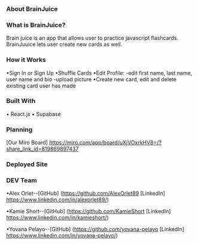 ### About BrainJuice ###

### What is BrainJuice? ###

Brain juice is an app that allows user to practice javascript flashcards. BrainJuuice lets user create new cards as well.



### How it Works ###

•Sign In or Sign Up
•Shuffle Cards
•Edit Profile:
-edit first name, last name, user name and bio
-upload picture
•Create new card, edit and delete existing card user has made



### Built With ###

• React.js
• Supabase


### Planning ###
[Our Miro Board]
 https://miro.com/app/board/uXjVOxrkHV8=/?share_link_id=819869897437

### Deployed Site ###

### DEV Team ###

•Alex Orlet--[GitHub] (https://github.com/AlexOrlet89
[LinkedIn] https://www.linkedin.com/in/alexorlet89/)

•Kamie Short--[GitHub] (https://github.com/KamieShort
[LinkedIn] https://www.linkedin.com/in/kamieshort/)

•Yovana Pelayo--[GitHub] (https://github.com/yovana-pelayo
[LinkedIn] https://www.linkedin.com/in/yovana-pelayo/)



